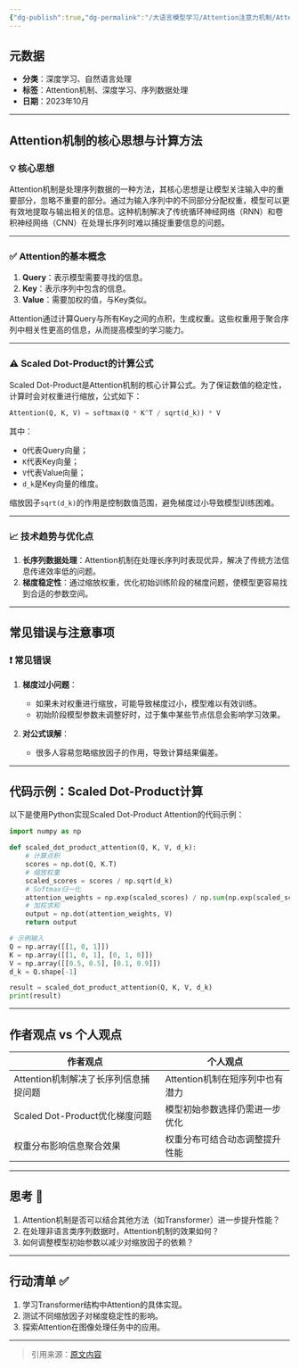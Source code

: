 ```yaml
---
{"dg-publish":true,"dg-permalink":"/大语言模型学习/Attention注意力机制/Attention机制详解与应用","dg-home":false,"dg-description":"在此输入笔记的描述","dg-hide":false,"dg-hide-title":false,"dg-show-backlinks":true,"dg-show-local-graph":true,"dg-show-inline-title":true,"dg-pinned":false,"dg-passphrase":"在此输入访问密码","dg-enable-mathjax":false,"dg-enable-mermaid":false,"dg-enable-uml":false,"dg-note-icon":0,"dg-enable-dataview":false,"tags":["NLP"],"permalink":"/大语言模型学习/Attention注意力机制/Attention机制详解与应用/","dgShowBacklinks":true,"dgShowLocalGraph":true,"dgShowInlineTitle":true,"dgPassFrontmatter":true}
---
```




## 元数据
- **分类**：深度学习、自然语言处理
- **标签**：Attention机制、深度学习、序列数据处理
- **日期**：2023年10月

---



## Attention机制的核心思想与计算方法

### 💡 核心思想
Attention机制是处理序列数据的一种方法，其核心思想是让模型关注输入中的重要部分，忽略不重要的部分。通过为输入序列中的不同部分分配权重，模型可以更有效地提取与输出相关的信息。这种机制解决了传统循环神经网络（RNN）和卷积神经网络（CNN）在处理长序列时难以捕捉重要信息的问题。

---


### ✅ Attention的基本概念
1. **Query**：表示模型需要寻找的信息。
2. **Key**：表示序列中包含的信息。
3. **Value**：需要加权的值，与Key类似。

Attention通过计算Query与所有Key之间的点积，生成权重。这些权重用于聚合序列中相关性更高的信息，从而提高模型的学习能力。

---


### ⚠️ Scaled Dot-Product的计算公式
Scaled Dot-Product是Attention机制的核心计算公式。为了保证数值的稳定性，计算时会对权重进行缩放，公式如下：

```python
Attention(Q, K, V) = softmax(Q * K^T / sqrt(d_k)) * V
```

其中：
- `Q`代表Query向量；
- `K`代表Key向量；
- `V`代表Value向量；
- `d_k`是Key向量的维度。

缩放因子`sqrt(d_k)`的作用是控制数值范围，避免梯度过小导致模型训练困难。

---


### 📈 技术趋势与优化点
1. **长序列数据处理**：Attention机制在处理长序列时表现优异，解决了传统方法信息传递效率低的问题。
2. **梯度稳定性**：通过缩放权重，优化初始训练阶段的梯度问题，使模型更容易找到合适的参数空间。

---



## 常见错误与注意事项

### ❗️ 常见错误
1. **梯度过小问题**：
   - 如果未对权重进行缩放，可能导致梯度过小，模型难以有效训练。
   - 初始阶段模型参数未调整好时，过于集中某些节点信息会影响学习效果。

2. **对公式误解**：
   - 很多人容易忽略缩放因子的作用，导致计算结果偏差。

---



## 代码示例：Scaled Dot-Product计算
以下是使用Python实现Scaled Dot-Product Attention的代码示例：

```python
import numpy as np

def scaled_dot_product_attention(Q, K, V, d_k):
    # 计算点积
    scores = np.dot(Q, K.T)
    # 缩放权重
    scaled_scores = scores / np.sqrt(d_k)
    # Softmax归一化
    attention_weights = np.exp(scaled_scores) / np.sum(np.exp(scaled_scores), axis=-1, keepdims=True)
    # 加权求和
    output = np.dot(attention_weights, V)
    return output

# 示例输入
Q = np.array([[1, 0, 1]])
K = np.array([[1, 0, 1], [0, 1, 0]])
V = np.array([[0.5, 0.5], [0.1, 0.9]])
d_k = Q.shape[-1]

result = scaled_dot_product_attention(Q, K, V, d_k)
print(result)
```

---



## 作者观点 vs 个人观点
| **作者观点**                        | **个人观点**                          |
|------------------------------------|---------------------------------------|
| Attention机制解决了长序列信息捕捉问题 | Attention机制在短序列中也有潜力       |
| Scaled Dot-Product优化梯度问题      | 模型初始参数选择仍需进一步优化         |
| 权重分布影响信息聚合效果            | 权重分布可结合动态调整提升性能         |

---



## 思考 💭
1. Attention机制是否可以结合其他方法（如Transformer）进一步提升性能？
2. 在处理非语言类序列数据时，Attention机制的效果如何？
3. 如何调整模型初始参数以减少对缩放因子的依赖？

---



## 行动清单 ✅
1. 学习Transformer结构中Attention的具体实现。
2. 测试不同缩放因子对梯度稳定性的影响。
3. 探索Attention在图像处理任务中的应用。

---

> 引用来源：[原文内容](未提供具体链接)
